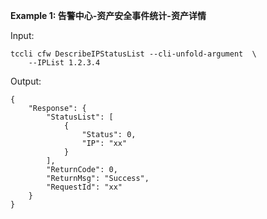 **Example 1: 告警中心-资产安全事件统计-资产详情**



Input: 

```
tccli cfw DescribeIPStatusList --cli-unfold-argument  \
    --IPList 1.2.3.4
```

Output: 
```
{
    "Response": {
        "StatusList": [
            {
                "Status": 0,
                "IP": "xx"
            }
        ],
        "ReturnCode": 0,
        "ReturnMsg": "Success",
        "RequestId": "xx"
    }
}
```

